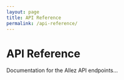 ```yaml
---
layout: page
title: API Reference
permalink: /api-reference/
---
```


# API Reference

Documentation for the Allez API endpoints...